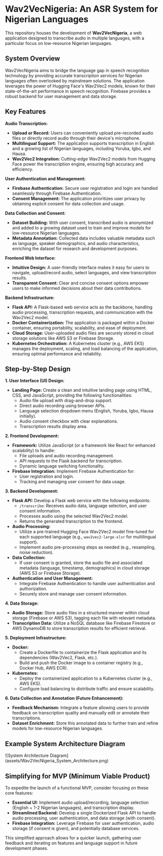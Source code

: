# Wav2VecNigeria: An ASR System for Nigerian Languages

This repository houses the development of **Wav2VecNigeria**, a web application designed to transcribe audio in multiple languages, with a particular focus on low-resource Nigerian languages. 

## System Overview

Wav2VecNigeria aims to bridge the language gap in speech recognition technology by providing accurate transcription services for Nigerian languages often overlooked by mainstream solutions. The application leverages the power of  Hugging Face's Wav2Vec2 models, known for their state-of-the-art performance in speech recognition. Firebase provides a robust backend for user management and data storage.

## Key Features

**Audio Transcription:**

* **Upload or Record:** Users can conveniently upload pre-recorded audio files or directly record audio through their device's microphone.
* **Multilingual Support:** The application supports transcription in English and a growing list of Nigerian languages, including Yoruba, Igbo, and Hausa.
* **Wav2Vec2 Integration:**  Cutting-edge Wav2Vec2 models from Hugging Face power the transcription engine, ensuring high accuracy and efficiency.

**User Authentication and Management:**

* **Firebase Authentication:** Secure user registration and login are handled seamlessly through Firebase Authentication.
* **Consent Management:**  The application prioritizes user privacy by obtaining explicit consent for data collection and usage.

**Data Collection and Consent:**

* **Dataset Building:** With user consent, transcribed audio is anonymized and added to a growing dataset used to train and improve models for low-resource Nigerian languages.
* **Metadata Annotation:**  Collected data includes valuable metadata such as language, speaker demographics, and audio characteristics, enriching the dataset for research and development purposes.

**Frontend Web Interface:**

* **Intuitive Design:** A user-friendly interface makes it easy for users to navigate, upload/record audio, select languages, and view transcription results.
* **Transparent Consent:** Clear and concise consent options empower users to make informed decisions about their data contributions.

**Backend Infrastructure:**

* **Flask API:** A Flask-based web service acts as the backbone, handling audio processing, transcription requests, and communication with the Wav2Vec2 model.
* **Docker Containerization:** The application is packaged within a Docker container, ensuring portability, scalability, and ease of deployment.
* **Cloud Storage:** User-uploaded audio files are securely stored in cloud storage solutions like AWS S3 or Firebase Storage.
* **Kubernetes Orchestration:** A Kubernetes cluster (e.g., AWS EKS) manages the deployment, scaling, and load balancing of the application, ensuring optimal performance and reliability.

## Step-by-Step Design

**1. User Interface (UI) Design:**

*   **Landing Page:** Create a clean and intuitive landing page using HTML, CSS, and JavaScript, providing the following functionalities:
    *   Audio file upload with drag-and-drop support.
    *   Direct audio recording using browser APIs.
    *   Language selection dropdown menu (English, Yoruba, Igbo, Hausa initially).
    *   Audio consent checkbox with clear explanations.
    *   Transcription results display area.

**2. Frontend Development:**

*   **Framework:** Utilize JavaScript (or a framework like React for enhanced scalability) to handle:
    *   File uploads and audio recording management.
    *   API requests to the Flask backend for transcription.
    *   Dynamic language switching functionality.
*   **Firebase Integration:** Implement Firebase Authentication for:
    *   User registration and login.
    *   Tracking and managing user consent for data usage.

**3. Backend Development:**

*   **Flask API:** Develop a Flask web service with the following endpoints:
    *   `/transcribe`: Receives audio data, language selection, and user consent information.
    *   Processes audio using the selected Wav2Vec2 model.
    *   Returns the generated transcription to the frontend.
*   **Audio Processing:**
    *   Utilize a pre-trained Hugging Face Wav2Vec2 model fine-tuned for each supported language (e.g., `wav2vec2-large-xlsr` for multilingual support).
    *   Implement audio pre-processing steps as needed (e.g., resampling, noise reduction).
*   **Data Collection:**
    *   If user consent is granted, store the audio file and associated metadata (language, timestamp, demographics) in cloud storage (AWS S3 or Firebase Storage).
*   **Authentication and User Management:**
    *   Integrate Firebase Authentication to handle user authentication and authorization.
    *   Securely store and manage user consent information.

**4. Data Storage:**

*   **Audio Storage:** Store audio files in a structured manner within cloud storage (Firebase or AWS S3), tagging each file with relevant metadata.
*   **Transcription Data:** Utilize a NoSQL database like Firebase Firestore or AWS DynamoDB to store transcription results for efficient retrieval.

**5. Deployment Infrastructure:**

*   **Docker:**
    *   Create a Dockerfile to containerize the Flask application and its dependencies (Wav2Vec2, Flask, etc.).
    *   Build and push the Docker image to a container registry (e.g., Docker Hub, AWS ECR).
*   **Kubernetes:**
    *   Deploy the containerized application to a Kubernetes cluster (e.g., AWS EKS).
    *   Configure load balancing to distribute traffic and ensure scalability.

**6. Data Collection and Annotation (Future Enhancement):**

*   **Feedback Mechanism:** Integrate a feature allowing users to provide feedback on transcription quality and manually edit or annotate their transcriptions.
*   **Dataset Enrichment:** Store this annotated data to further train and refine models for low-resource Nigerian languages.

## Example System Architecture Diagram

![System Architecture Diagram] (assets/Wav2VecNigeria_System_Architecture.png)

## Simplifying for MVP (Minimum Viable Product)

To expedite the launch of a functional MVP, consider focusing on these core features:

*   **Essential UI:** Implement audio upload/recording, language selection (English + 1-2 Nigerian languages), and transcription display.
*   **Streamlined Backend:** Develop a single Dockerized Flask API to handle audio processing, user authentication, and data storage (with consent).
*   **Firebase Integration:** Leverage Firebase for user authentication, audio storage (if consent is given), and potentially database services.

This simplified approach allows for a quicker launch, gathering user feedback and iterating on features and language support in future development phases.